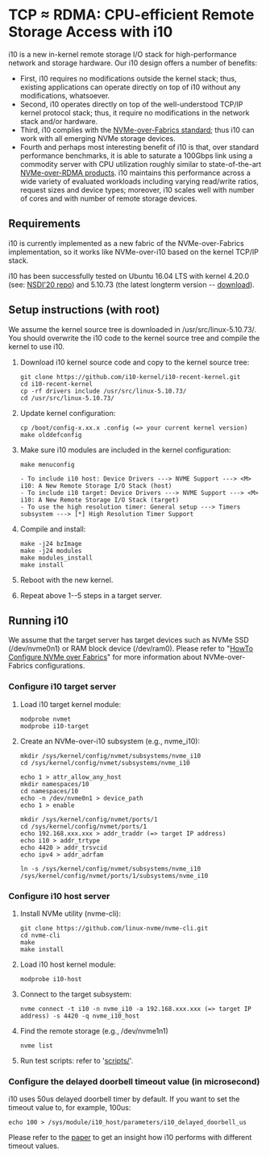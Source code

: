 # TCP &asymp; RDMA: CPU-efficient Remote Storage Access with i10
i10 is a new in-kernel remote storage I/O stack for high-performance network and storage hardware. Our i10 design offers a number of benefits:
- First, i10 requires no modifications outside the kernel stack; thus, existing applications can operate directly on top of i10 without any modifications, whatsoever. 
- Second, i10 operates directly on top of the well-understood TCP/IP kernel protocol stack; thus, it require no modifications in the network stack and/or hardware. 
- Third, i10 complies with the [NVMe-over-Fabrics standard](https://nvmexpress.org/resources/specifications/); thus i10 can work with all emerging NVMe storage devices. 
- Fourth and perhaps most interesting benefit of i10 is that, over standard performance benchmarks, it is able to saturate a 100Gbps link using a commodity server with CPU utilization roughly similar to state-of-the-art [NVMe-over-RDMA products](https://kazan-networks.com/achieving-2-8m-iops-with-100gb-nvme-of/). i10 maintains this performance across a wide variety of evaluated workloads including varying read/write ratios, request sizes and device types; moreover, i10 scales well with number of cores and with number of remote storage devices.

## Requirements
i10 is currently implemented as a new fabric of the NVMe-over-Fabrics implementation, so it works like NVMe-over-i10 based on the kernel TCP/IP stack.

i10 has been successfully tested on Ubuntu 16.04 LTS with kernel 4.20.0 (see: [NSDI'20 repo](https://github.com/i10-kernel/i10-implementation)) and 5.10.73 (the latest longterm version -- [download](https://www.kernel.org/)).

## Setup instructions (with root)
We assume the kernel source tree is downloaded in /usr/src/linux-5.10.73/. You should overwrite the i10 code to the kernel source tree and compile the kernel to use i10.

1. Download i10 kernel source code and copy to the kernel source tree:

   ```
   git clone https://github.com/i10-kernel/i10-recent-kernel.git
   cd i10-recent-kernel
   cp -rf drivers include /usr/src/linux-5.10.73/
   cd /usr/src/linux-5.10.73/
   ```

2. Update kernel configuration:

   ```
   cp /boot/config-x.xx.x .config (=> your current kernel version)
   make olddefconfig
   ```

3. Make sure i10 modules are included in the kernel configuration:

   ```
   make menuconfig

   - To include i10 host: Device Drivers ---> NVME Support ---> <M> i10: A New Remote Storage I/O Stack (host)
   - To include i10 target: Device Drivers ---> NVME Support ---> <M> i10: A New Remote Storage I/O Stack (target)
   - To use the high resolution timer: General setup ---> Timers subsystem ---> [*] High Resolution Timer Support
   ```

4. Compile and install:

   ```
   make -j24 bzImage
   make -j24 modules
   make modules_install
   make install
   ```

5. Reboot with the new kernel.

6. Repeat above 1--5 steps in a target server.


## Running i10
We assume that the target server has target devices such as NVMe SSD (/dev/nvme0n1) or RAM block device (/dev/ram0). Please refer to "[HowTo Configure NVMe over Fabrics](https://community.mellanox.com/s/article/howto-configure-nvme-over-fabrics)" for more information about NVMe-over-Fabrics configurations.

### Configure i10 target server
1. Load i10 target kernel module:

   ```
   modprobe nvmet
   modprobe i10-target
   ```

2. Create an NVMe-over-i10 subsystem (e.g., nvme_i10):

   ```
   mkdir /sys/kernel/config/nvmet/subsystems/nvme_i10
   cd /sys/kernel/config/nvmet/subsystems/nvme_i10
   
   echo 1 > attr_allow_any_host
   mkdir namespaces/10
   cd namespaces/10
   echo -n /dev/nvme0n1 > device_path
   echo 1 > enable
   
   mkdir /sys/kernel/config/nvmet/ports/1
   cd /sys/kernel/config/nvmet/ports/1
   echo 192.168.xxx.xxx > addr_traddr (=> target IP address)
   echo i10 > addr_trtype
   echo 4420 > addr_trsvcid
   echo ipv4 > addr_adrfam
   
   ln -s /sys/kernel/config/nvmet/subsystems/nvme_i10 /sys/kernel/config/nvmet/ports/1/subsystems/nvme_i10
   ```

### Configure i10 host server
1. Install NVMe utility (nvme-cli):

   ```
   git clone https://github.com/linux-nvme/nvme-cli.git
   cd nvme-cli
   make
   make install
   ```

2. Load i10 host kernel module:

   ```
   modprobe i10-host
   ```

3. Connect to the target subsystem:

   ```
   nvme connect -t i10 -n nvme_i10 -a 192.168.xxx.xxx (=> target IP address) -s 4420 -q nvme_i10_host
   ```

4. Find the remote storage (e.g., /dev/nvme1n1)

   ```
   nvme list
   ```

5. Run test scripts: refer to '[scripts/](https://github.com/i10-kernel/i10-implementation/tree/master/scripts)'.

### Configure the delayed doorbell timeout value (in microsecond)
i10 uses 50us delayed doorbell timer by default. If you want to set the timeout value to, for example, 100us:

```
echo 100 > /sys/module/i10_host/parameters/i10_delayed_doorbell_us
```

Please refer to the [paper](https://www.usenix.org/conference/nsdi20/presentation/hwang) to get an insight how i10 performs with different timeout values.
